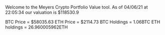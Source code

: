 Welcome to the Meyers Crypto Portfolio Value tool. 
As of 04/06/21 at 22:05:34 our valuation is $118530.9 

BTC Price = $58035.63
 ETH Price = $2114.73
BTC Holdings = 1.06BTC
 ETH holdings = 26.960005962ETH 
